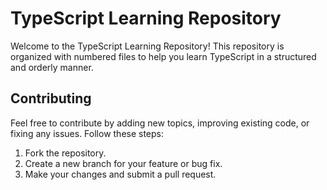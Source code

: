 # TypeScript Learning Repository

Welcome to the TypeScript Learning Repository! This repository is organized with numbered files to help you learn TypeScript in a structured and orderly manner.


## Contributing

Feel free to contribute by adding new topics, improving existing code, or fixing any issues. Follow these steps:

1. Fork the repository.
2. Create a new branch for your feature or bug fix.
3. Make your changes and submit a pull request.

